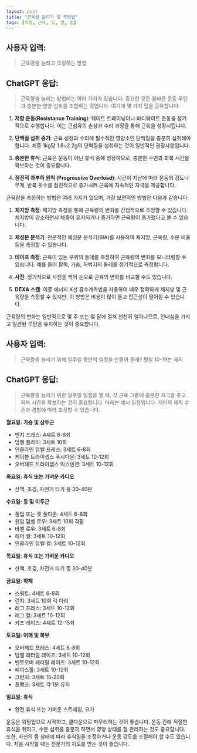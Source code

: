 ```yaml
---
layout: post
title: "근육량 늘리기 및 측정법"
tags: [측정, 근육, 및, 량, 법]
---
```


## 사용자 입력:
> 근육량을 늘리고 측정하는 방법

## ChatGPT 응답:
> 근육량을 늘리는 방법에는 여러 가지가 있습니다. 중요한 것은 올바른 운동 루틴과 충분한 영양 섭취를 조합하는 것입니다. 여기에 몇 가지 팁을 공유합니다:

1. **저항 운동(Resistance Training)**: 웨이트 트레이닝이나 바디웨이트 운동을 정기적으로 수행합니다. 이는 근섬유의 손상과 수리 과정을 통해 근육을 성장시킵니다.

2. **단백질 섭취 증가**: 근육 성장과 수리에 필수적인 영양소인 단백질을 충분히 섭취해야 합니다. 체중 1kg당 1.6~2.2g의 단백질을 섭취하는 것이 일반적인 권장사항입니다.

3. **충분한 휴식**: 근육은 운동이 아닌 휴식 중에 성장하므로, 충분한 수면과 회복 시간을 확보하는 것이 중요합니다.

4. **점진적 과부하 원칙 (Progressive Overload)**: 시간이 지남에 따라 운동의 강도나 무게, 반복 횟수를 점진적으로 증가시켜 근육에 지속적인 자극을 제공합니다.

근육량을 측정하는 방법은 여러 가지가 있으며, 가장 보편적인 방법은 다음과 같습니다:

1. **체지방 측정**: 체지방 측정을 통해 근육량의 변화를 간접적으로 추정할 수 있습니다. 체지방이 감소하면서 체중이 유지되거나 증가하면 근육량이 증가했다고 볼 수 있습니다.

2. **체성분 분석기**: 전문적인 체성분 분석기(BIA)를 사용하여 체지방, 근육량, 수분 비율 등을 측정할 수 있습니다.

3. **테이프 측정**: 근육이 있는 부위의 둘레를 측정하여 근육량의 변화를 모니터링할 수 있습니다. 예를 들어 팔뚝, 가슴, 허벅지의 둘레를 정기적으로 측정합니다.

4. **사진**: 정기적으로 사진을 찍어 눈으로 근육의 변화를 비교할 수도 있습니다.

5. **DEXA 스캔**: 이중 에너지 X선 흡수계측법을 사용하여 매우 정확하게 체지방 및 근육량을 측정할 수 있지만, 이 방법은 비용이 많이 들고 접근성이 떨어질 수 있습니다.

근육량의 변화는 일반적으로 몇 주 또는 몇 달에 걸쳐 천천히 일어나므로, 인내심을 가지고 일관된 루틴을 유지하는 것이 중요합니다.

## 사용자 입력:
> 근육량을 늘리기 위해 일주일 동안의 일정을 만들어 줄래? 평일 10-19는 제외

## ChatGPT 응답:
> 근육량을 늘리기 위한 일주일 일정을 짤 때, 각 근육 그룹에 충분한 자극을 주고 회복 시간을 확보하는 것이 중요합니다. 아래는 예시 일정입니다. 개인의 체력 수준과 경험에 따라 조정할 수 있습니다.

**월요일: 가슴 및 삼두근**
- 벤치 프레스: 4세트 6-8회
- 덤벨 플라이: 3세트 10회
- 인클라인 덤벨 프레스: 3세트 6-8회
- 케이블 트라이셉스 푸시다운: 3세트 10-12회
- 오버헤드 트라이셉스 익스텐션: 3세트 10-12회

**화요일: 휴식 또는 가벼운 카디오**
- 산책, 조깅, 자전거 타기 등 30-40분

**수요일: 등 및 이두근**
- 풀업 또는 랫 풀다운: 4세트 6-8회
- 원암 덤벨 로우: 3세트 10회 각팔
- 바벨 로우: 3세트 6-8회
- 해머 컬: 3세트 10-12회
- 인클라인 덤벨 컬: 3세트 10-12회

**목요일: 휴식 또는 가벼운 카디오**
- 산책, 조깅, 자전거 타기 등 30-40분

**금요일: 하체**
- 스쿼트: 4세트 6-8회
- 런지: 3세트 10회 각 다리
- 레그 프레스: 3세트 10-12회
- 레그 컬: 3세트 10-12회
- 카프 레이즈: 4세트 12-15회

**토요일: 어깨 및 복부**
- 오버헤드 프레스: 4세트 6-8회
- 덤벨 레터럴 레이즈: 3세트 10-12회
- 벤트오버 레터럴 레이즈: 3세트 10-12회
- 페이스풀: 3세트 10-12회
- 크런치: 3세트 15-20회
- 플랭크: 3세트 각 1분 유지

**일요일: 휴식**
- 완전 휴식 또는 가벼운 스트레칭, 요가

운동은 워밍업으로 시작하고, 쿨다운으로 마무리하는 것이 좋습니다. 운동 간에 적절한 휴식을 취하고, 수분 섭취를 충분히 하면서 영양 상태를 잘 관리하는 것도 중요합니다. 또한, 자신의 몸 상태에 따라 휴식일을 조정하거나 운동 강도를 조절해야 할 수도 있습니다. 처음 시작할 때는 전문가의 지도를 받는 것이 좋습니다.

